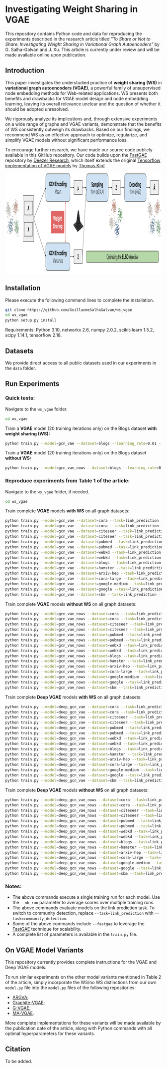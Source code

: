 # Investigating Weight Sharing in VGAE

This repository contains Python code and data for reproducing the experiments described in the research article titled _"To Share or Not to Share: Investigating Weight Sharing in Variational Graph Autoencoders"_ by G. Salha-Galvan and J. Xu. This article is currently under review and will be made available online upon publication.

## Introduction

This paper investigates the understudied practice of **weight sharing (WS)** in **variational graph autoencoders (VGAE)**, a powerful family of unsupervised node embedding methods for Web-related applications. 
WS presents both benefits and drawbacks for VGAE model design and node embedding learning, leaving its overall relevance unclear and the question of whether it should be adopted unresolved. 

We rigorously analyze its implications and, through extensive experiments on a wide range of graphs and VGAE variants, demonstrate that the benefits of WS consistently outweigh its drawbacks. Based on our findings, we recommend WS as an effective approach to optimize, regularize, and simplify VGAE models without significant performance loss.

To encourage further research, we have made our source code publicly available in this GitHub repository. Our code builds upon the [FastGAE](https://github.com/deezer/fastgae) repository by [Deezer Research](https://github.com/deezer), which itself extends the original [Tensorflow implementation of VGAE models](https://github.com/tkipf/gae) by [Thomas Kipf](https://github.com/tkipf).

<p align="center">
  <img height="325" src="figures/vgae.svg">
</p>



## Installation

Please execute the following command lines to complete the installation.

```bash
git clone https://github.com/GuillaumeSalhaGalvan/ws_vgae
cd ws_vgae
python setup.py install
```

Requirements: Python 3.10, networkx 2.6, numpy 2.0.2, scikit-learn 1.5.2, scipy 1.14.1, tensorflow 2.18.


## Datasets

We provide direct access to all public datasets used in our experiments in the `data` folder.


## Run Experiments

### Quick tests:

Navigate to the `ws_vgae` folder.

```bash
cd ws_vgae
```

Train a **VGAE** model (20 training iterations only) on the Blogs dataset **with weight sharing (WS):**

```bash
python train.py --model=gcn_vae --dataset=blogs --learning_rate=0.01 --iterations=20
```

Train a **VGAE** model (20 training iterations only) on the Blogs dataset **without WS:**

```bash
python train.py --model=gcn_vae_nows --dataset=blogs --learning_rate=0.01 --iterations=20
```

### Reproduce experiments from Table 1 of the article:

Navigate to the `ws_vgae` folder, if needed.

```bash
cd ws_vgae
```

Train complete **VGAE** models **with WS** on all graph datasets:

```bash
python train.py --model=gcn_vae --dataset=cora --task=link_prediction --features=False  --learning_rate=0.01 --iterations=300 --nb_run=1
python train.py --model=gcn_vae --dataset=cora --task=link_prediction --features=True  --learning_rate=0.01 --iterations=300 --nb_run=1
python train.py --model=gcn_vae --dataset=citeseer --task=link_prediction --features=False  --learning_rate=0.01 --iterations=300 --nb_run=1
python train.py --model=gcn_vae --dataset=citeseer --task=link_prediction --features=True  --learning_rate=0.01 --iterations=300 --nb_run=1
python train.py --model=gcn_vae --dataset=pubmed --task=link_prediction --features=False  --learning_rate=0.01 --iterations=300 --nb_run=1 --fastgae --nb_node_samples=5000 --alpha=1
python train.py --model=gcn_vae --dataset=pubmed --task=link_prediction --features=True  --learning_rate=0.01 --iterations=300 --nb_run=1 --fastgae --nb_node_samples=5000 --alpha=1
python train.py --model=gcn_vae --dataset=webkd --task=link_prediction --features=False  --learning_rate=0.005 --iterations=300 --nb_run=1
python train.py --model=gcn_vae --dataset=webkd --task=link_prediction --features=True  --learning_rate=0.005 --iterations=300 --nb_run=1
python train.py --model=gcn_vae --dataset=blogs --task=link_prediction --features=False  --learning_rate=0.01 --iterations=200 --nb_run=1
python train.py --model=gcn_vae --dataset=hamster --task=link_prediction --features=False  --learning_rate=0.01 --iterations=300 --nb_run=1
python train.py --model=gcn_vae --dataset=arxiv-hep --task=link_prediction --features=False  --learning_rate=0.05 --iterations=300 --nb_run=1  --fastgae --nb_node_samples=5000 --alpha=1
python train.py --model=gcn_vae --dataset=cora-large --task=link_prediction --features=False  --learning_rate=0.01 --iterations=300 --nb_run=1  --fastgae --nb_node_samples=5000 --alpha=1
python train.py --model=gcn_vae --dataset=google-medium --task=link_prediction --features=False  --learning_rate=0.01 --iterations=300 --nb_run=1  --fastgae --nb_node_samples=5000 --alpha=1
python train.py --model=gcn_vae --dataset=google --task=link_prediction --features=False  --learning_rate=0.01 --iterations=300 --nb_run=1 --fastgae --nb_node_samples=5000 --alpha=1
python train.py --model=gcn_vae --dataset=sbm --task=link_prediction --features=False  --learning_rate=0.01 --iterations=300 --nb_run=1  --fastgae --nb_node_samples=5000 --alpha=1
```

Train complete **VGAE** models **without WS** on all graph datasets:

```bash
python train.py --model=gcn_vae_nows --dataset=cora --task=link_prediction --features=False  --learning_rate=0.01 --iterations=300 --nb_run=1
python train.py --model=gcn_vae_nows --dataset=cora --task=link_prediction --features=True  --learning_rate=0.01 --iterations=300 --nb_run=1
python train.py --model=gcn_vae_nows --dataset=citeseer --task=link_prediction --features=False  --learning_rate=0.01 --iterations=300 --nb_run=1
python train.py --model=gcn_vae_nows --dataset=citeseer --task=link_prediction --features=True  --learning_rate=0.01 --iterations=300 --nb_run=1
python train.py --model=gcn_vae_nows --dataset=pubmed --task=link_prediction --features=False  --learning_rate=0.01 --iterations=300 --nb_run=1 --fastgae --nb_node_samples=5000 --alpha=1
python train.py --model=gcn_vae_nows --dataset=pubmed --task=link_prediction --features=True  --learning_rate=0.01 --iterations=300 --nb_run=1 --fastgae --nb_node_samples=5000 --alpha=1
python train.py --model=gcn_vae_nows --dataset=webkd --task=link_prediction --features=False  --learning_rate=0.005 --iterations=300 --nb_run=1
python train.py --model=gcn_vae_nows --dataset=webkd --task=link_prediction --features=True  --learning_rate=0.005 --iterations=300 --nb_run=1
python train.py --model=gcn_vae_nows --dataset=blogs --task=link_prediction --features=False  --learning_rate=0.01 --iterations=200 --nb_run=1
python train.py --model=gcn_vae_nows --dataset=hamster --task=link_prediction --features=False  --learning_rate=0.01 --iterations=300 --nb_run=1
python train.py --model=gcn_vae_nows --dataset=arxiv-hep --task=link_prediction --features=False  --learning_rate=0.05 --iterations=300 --nb_run=1  --fastgae --nb_node_samples=5000 --alpha=1
python train.py --model=gcn_vae_nows --dataset=cora-large --task=link_prediction --features=False  --learning_rate=0.01 --iterations=300 --nb_run=1  --fastgae --nb_node_samples=5000 --alpha=1
python train.py --model=gcn_vae_nows --dataset=google-medium --task=link_prediction --features=False  --learning_rate=0.01 --iterations=300 --nb_run=1  --fastgae --nb_node_samples=5000 --alpha=1
python train.py --model=gcn_vae_nows --dataset=google --task=link_prediction --features=False  --learning_rate=0.01 --iterations=300 --nb_run=1 --fastgae --nb_node_samples=5000 --alpha=1
python train.py --model=gcn_vae_nows --dataset=sbm --task=link_prediction --features=False  --learning_rate=0.01 --iterations=300 --nb_run=1  --fastgae --nb_node_samples=5000 --alpha=1
```

Train complete **Deep VGAE** models **with WS** on all graph datasets:
```bash
python train.py --model=deep_gcn_vae --dataset=cora --task=link_prediction --features=False  --learning_rate=0.01 --iterations=300 --nb_run=1
python train.py --model=deep_gcn_vae --dataset=cora --task=link_prediction --features=True  --learning_rate=0.01 --iterations=300 --nb_run=1
python train.py --model=deep_gcn_vae --dataset=citeseer --task=link_prediction --features=False  --learning_rate=0.01 --iterations=300 --nb_run=1
python train.py --model=deep_gcn_vae --dataset=citeseer --task=link_prediction --features=True  --learning_rate=0.01 --iterations=300 --nb_run=1
python train.py --model=deep_gcn_vae --dataset=pubmed --task=link_prediction --features=False  --learning_rate=0.01 --iterations=300 --nb_run=1 --fastgae --nb_node_samples=5000 --alpha=1
python train.py --model=deep_gcn_vae --dataset=pubmed --task=link_prediction --features=True  --learning_rate=0.01 --iterations=300 --nb_run=1 --fastgae --nb_node_samples=5000 --alpha=1
python train.py --model=deep_gcn_vae --dataset=webkd --task=link_prediction --features=False  --learning_rate=0.005 --iterations=300 --nb_run=1
python train.py --model=deep_gcn_vae --dataset=webkd --task=link_prediction --features=True  --learning_rate=0.005 --iterations=300 --nb_run=1
python train.py --model=deep_gcn_vae --dataset=blogs --task=link_prediction --features=False  --learning_rate=0.01 --iterations=200 --nb_run=1
python train.py --model=deep_gcn_vae --dataset=hamster --task=link_prediction --features=False  --learning_rate=0.01 --iterations=300 --nb_run=1
python train.py --model=deep_gcn_vae --dataset=arxiv-hep --task=link_prediction --features=False  --learning_rate=0.05 --iterations=300 --nb_run=1  --fastgae --nb_node_samples=5000 --alpha=1
python train.py --model=deep_gcn_vae --dataset=cora-large --task=link_prediction --features=False  --learning_rate=0.01 --iterations=300 --nb_run=1  --fastgae --nb_node_samples=5000 --alpha=1
python train.py --model=deep_gcn_vae --dataset=google-medium --task=link_prediction --features=False  --learning_rate=0.01 --iterations=300 --nb_run=1  --fastgae --nb_node_samples=5000 --alpha=1
python train.py --model=deep_gcn_vae --dataset=google --task=link_prediction --features=False  --learning_rate=0.01 --iterations=300 --nb_run=1  --fastgae --nb_node_samples=5000 --alpha=1
python train.py --model=deep_gcn_vae --dataset=sbm --task=link_prediction --features=False  --learning_rate=0.01 --iterations=300 --nb_run=1  --fastgae --nb_node_samples=5000 --alpha=1
```

Train complete **Deep VGAE** models **without WS** on all graph datasets:
```bash
python train.py --model=deep_gcn_vae_nows --dataset=cora --task=link_prediction --features=False  --learning_rate=0.01 --iterations=300 --nb_run=1
python train.py --model=deep_gcn_vae_nows --dataset=cora --task=link_prediction --features=True  --learning_rate=0.01 --iterations=300 --nb_run=1
python train.py --model=deep_gcn_vae_nows --dataset=citeseer --task=link_prediction --features=False  --learning_rate=0.01 --iterations=300 --nb_run=1
python train.py --model=deep_gcn_vae_nows --dataset=citeseer --task=link_prediction --features=True  --learning_rate=0.01 --iterations=300 --nb_run=1
python train.py --model=deep_gcn_vae_nows --dataset=pubmed --task=link_prediction --features=False  --learning_rate=0.01 --iterations=300 --nb_run=1 --fastgae --nb_node_samples=5000 --alpha=1
python train.py --model=deep_gcn_vae_nows --dataset=pubmed --task=link_prediction --features=True  --learning_rate=0.01 --iterations=300 --nb_run=1 --fastgae --nb_node_samples=5000 --alpha=1
python train.py --model=deep_gcn_vae_nows --dataset=webkd --task=link_prediction --features=False  --learning_rate=0.005 --iterations=300 --nb_run=1
python train.py --model=deep_gcn_vae_nows --dataset=webkd --task=link_prediction --features=True  --learning_rate=0.005 --iterations=300 --nb_run=1
python train.py --model=deep_gcn_vae_nows --dataset=blogs --task=link_prediction --features=False  --learning_rate=0.01 --iterations=200 --nb_run=1
python train.py --model=deep_gcn_vae_nows --dataset=hamster --task=link_prediction --features=False  --learning_rate=0.01 --iterations=300 --nb_run=1
python train.py --model=deep_gcn_vae_nows --dataset=arxiv-hep --task=link_prediction --features=False  --learning_rate=0.05 --iterations=300 --nb_run=1  --fastgae --nb_node_samples=5000 --alpha=1
python train.py --model=deep_gcn_vae_nows --dataset=cora-large --task=link_prediction --features=False  --learning_rate=0.01 --iterations=300 --nb_run=1  --fastgae --nb_node_samples=5000 --alpha=1
python train.py --model=deep_gcn_vae_nows --dataset=google-medium --task=link_prediction --features=False  --learning_rate=0.01 --iterations=300 --nb_run=1  --fastgae --nb_node_samples=5000 --alpha=1
python train.py --model=deep_gcn_vae_nows --dataset=google --task=link_prediction --features=False  --learning_rate=0.01 --iterations=300 --nb_run=1  --fastgae --nb_node_samples=5000 --alpha=1
python train.py --model=deep_gcn_vae_nows --dataset=sbm --task=link_prediction --features=False  --learning_rate=0.01 --iterations=300 --nb_run=1  --fastgae --nb_node_samples=5000 --alpha=1
```

### Notes:
* The above commands execute a single training run for each model. Use the `--nb_run` parameter to average scores over multiple training runs.
* The above commands evaluate models on the link prediction task. To switch to community detection, replace `--task=link_prediction` with `--task=community_detection`.
* Some of the above commands include `--fastgae` to leverage the [FastGAE](https://arxiv.org/pdf/2002.01910.pdf) technique for scalability.
* A complete list of parameters is available in the `train.py` file.


## On VGAE Model Variants

This repository currently provides complete instructions for the VGAE and Deep VGAE models.

To run similar experiments on the other model variants mentioned in Table 2 of the article, simply incorporate the WS/no WS distinctions from our own `model.py` file into the `model.py` files of the following repositories: 
* [ARGVA](https://github.com/TrustAGI-Lab/ARGA/);
* [Graphite-VGAE](https://github.com/ermongroup/graphite);
* [G-VGAE](https://github.com/deezer/gravity_graph_autoencoders);
* [MA-VGAE](https://github.com/GuillaumeSalhaGalvan/modularity_aware_gae).

More complete implementations for these variants will be made available by the publication date of the article, along with Python commands with all optimal hyperparameters for these variants.

## Citation

To be added.
